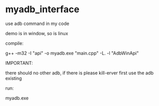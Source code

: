 # myadb_interface

use adb command in my code 

demo is in window, so is linux

compile:

g++ -m32 -I "api" -o myadb.exe "main.cpp" -L. -l "AdbWinApi"

IMPORTANT:

there should no other adb, if there is please kill-erver first use the adb existing

run: 

myadb.exe
